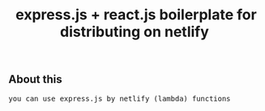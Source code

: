 <h1 align="center">
  express.js + react.js boilerplate for distributing on netlify 
  <img src="" alt=""> 
</h1>

&nbsp;
## About this ##
<pre>
you can use express.js by netlify (lambda) functions
</pre>
